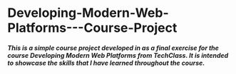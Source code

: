 # Developing-Modern-Web-Platforms---Course-Project

##### This is a simple course project developed in as a final exercise for the course Developing Modern Web Platforms from TechClass. It is intended to showcase the skills that I have learned throughout the course.
